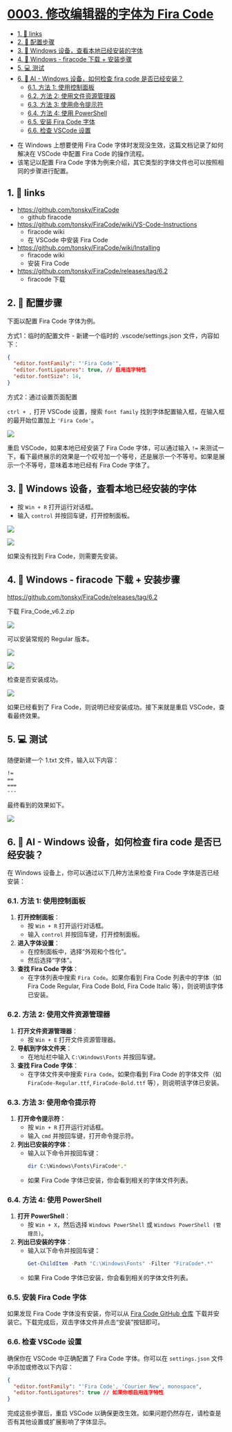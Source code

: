 # [0003. 修改编辑器的字体为 Fira Code](https://github.com/Tdahuyou/vscode/tree/main/0003.%20%E4%BF%AE%E6%94%B9%E7%BC%96%E8%BE%91%E5%99%A8%E7%9A%84%E5%AD%97%E4%BD%93%E4%B8%BA%20Fira%20Code)

<!-- region:toc -->
- [1. 🔗 links](#1--links)
- [2. 📒 配置步骤](#2--配置步骤)
- [3. 📒 Windows 设备，查看本地已经安装的字体](#3--windows-设备查看本地已经安装的字体)
- [4. 📒 Windows - firacode 下载 + 安装步骤](#4--windows---firacode-下载-+-安装步骤)
- [5. 💻 测试](#5--测试)
- [6. 🤖 AI - Windows 设备，如何检查 fira code 是否已经安装？](#6--ai---windows-设备如何检查-fira-code-是否已经安装)
  - [6.1. 方法 1: 使用控制面板](#61-方法-1-使用控制面板)
  - [6.2. 方法 2: 使用文件资源管理器](#62-方法-2-使用文件资源管理器)
  - [6.3. 方法 3: 使用命令提示符](#63-方法-3-使用命令提示符)
  - [6.4. 方法 4: 使用 PowerShell](#64-方法-4-使用-powershell)
  - [6.5. 安装 Fira Code 字体](#65-安装-fira-code-字体)
  - [6.6. 检查 VSCode 设置](#66-检查-vscode-设置)
<!-- endregion:toc -->
- 在 Windows 上想要使用 Fira Code 字体时发现没生效，这篇文档记录了如何解决在 VSCode 中配置 Fira Code 的操作流程。
- 该笔记以配置 Fira Code 字体为例来介绍，其它类型的字体文件也可以按照相同的步骤进行配置。

## 1. 🔗 links

- https://github.com/tonsky/FiraCode
  - github firacode
- https://github.com/tonsky/FiraCode/wiki/VS-Code-Instructions
  - firacode wiki
  - 在 VSCode 中安装 Fira Code
- https://github.com/tonsky/FiraCode/wiki/Installing
  - firacode wiki
  - 安装 Fira Code
- https://github.com/tonsky/FiraCode/releases/tag/6.2
  - firacode 下载

## 2. 📒 配置步骤

下面以配置 Fira Code 字体为例。

方式1：临时的配置文件 - 新建一个临时的 .vscode/settings.json 文件，内容如下：

```json
{
  "editor.fontFamily": "'Fira Code'",
  "editor.fontLigatures": true, // 启用连字特性
  "editor.fontSize": 14,
}
```

方式2：通过设置页面配置

`ctrl + ,` 打开 VSCode 设置，搜索 `font family` 找到字体配置输入框，在输入框的最开始位置加上 `'Fira Code'`。

![](md-imgs/2024-10-12-17-19-35.png)

重启 VSCode，如果本地已经安装了 Fira Code 字体，可以通过输入 `!=` 来测试一下，看下最终展示的效果是一个叹号加一个等号，还是展示一个不等号。如果是展示一个不等号，意味着本地已经有 Fira Code 字体了。

## 3. 📒 Windows 设备，查看本地已经安装的字体

- 按 `Win + R` 打开运行对话框。
- 输入 `control` 并按回车键，打开控制面板。

![](md-imgs/2024-10-12-17-22-46.png)

![](md-imgs/2024-10-12-17-23-39.png)

如果没有找到 Fira Code，则需要先安装。

## 4. 📒 Windows - firacode 下载 + 安装步骤

https://github.com/tonsky/FiraCode/releases/tag/6.2

下载 Fira_Code_v6.2.zip

![](md-imgs/2024-10-12-17-41-50.png)

可以安装常规的 Regular 版本。

![](md-imgs/2024-10-12-17-42-27.png)

![](md-imgs/2024-10-12-17-42-43.png)

检查是否安装成功。

![](md-imgs/2024-10-12-17-43-58.png)

如果已经看到了 Fira Code，则说明已经安装成功。接下来就是重启 VSCode，查看最终效果。

## 5. 💻 测试

随便新建一个 1.txt 文件，输入以下内容：

```text
!=
==
===
---
```

最终看到的效果如下。

![](md-imgs/2024-10-12-17-47-55.png)

## 6. 🤖 AI - Windows 设备，如何检查 fira code 是否已经安装？

在 Windows 设备上，你可以通过以下几种方法来检查 Fira Code 字体是否已经安装：

### 6.1. 方法 1: 使用控制面板
1. **打开控制面板**：
   - 按 `Win + R` 打开运行对话框。
   - 输入 `control` 并按回车键，打开控制面板。
2. **进入字体设置**：
   - 在控制面板中，选择“外观和个性化”。
   - 然后选择“字体”。
3. **查找 Fira Code 字体**：
   - 在字体列表中搜索 `Fira Code`。如果你看到 Fira Code 列表中的字体（如 Fira Code Regular, Fira Code Bold, Fira Code Italic 等），则说明该字体已安装。
### 6.2. 方法 2: 使用文件资源管理器
1. **打开文件资源管理器**：
   - 按 `Win + E` 打开文件资源管理器。
2. **导航到字体文件夹**：
   - 在地址栏中输入 `C:\Windows\Fonts` 并按回车键。
3. **查找 Fira Code 字体**：
   - 在字体文件夹中搜索 `Fira Code`。如果你看到 Fira Code 的字体文件（如 `FiraCode-Regular.ttf`, `FiraCode-Bold.ttf` 等），则说明该字体已安装。
### 6.3. 方法 3: 使用命令提示符
1. **打开命令提示符**：
   - 按 `Win + R` 打开运行对话框。
   - 输入 `cmd` 并按回车键，打开命令提示符。
2. **列出已安装的字体**：
   - 输入以下命令并按回车键：
     ```sh
     dir C:\Windows\Fonts\FiraCode*.*
     ```
   - 如果 Fira Code 字体已安装，你会看到相关的字体文件列表。
### 6.4. 方法 4: 使用 PowerShell
1. **打开 PowerShell**：
   - 按 `Win + X`，然后选择 `Windows PowerShell` 或 `Windows PowerShell (管理员)`。
2. **列出已安装的字体**：
   - 输入以下命令并按回车键：
     ```powershell
     Get-ChildItem -Path "C:\Windows\Fonts" -Filter "FiraCode*.*"
     ```
   - 如果 Fira Code 字体已安装，你会看到相关的字体文件列表。

### 6.5. 安装 Fira Code 字体
如果发现 Fira Code 字体没有安装，你可以从 [Fira Code GitHub 仓库](https://github.com/tonsky/FiraCode) 下载并安装它。下载完成后，双击字体文件并点击“安装”按钮即可。

### 6.6. 检查 VSCode 设置
确保你在 VSCode 中正确配置了 Fira Code 字体。你可以在 `settings.json` 文件中添加或修改以下内容：
```json
{
  "editor.fontFamily": "'Fira Code', 'Courier New', monospace",
  "editor.fontLigatures": true // 如果你想启用连字特性
}
```

完成这些步骤后，重启 VSCode 以确保更改生效。如果问题仍然存在，请检查是否有其他设置或扩展影响了字体显示。

